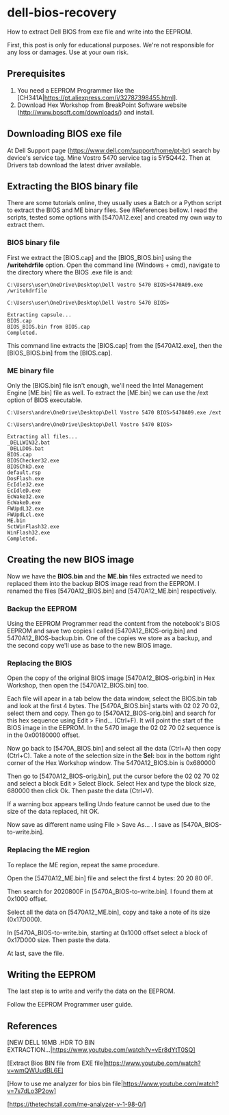 # dell-bios-recovery
How to extract Dell BIOS from exe file and write into the EEPROM.

First, this post is only for educational purposes. We're not responsible for any loss or damages. Use at your own risk. 

## Prerequisites
1. You need a EEPROM Programmer like the [CH341A|https://pt.aliexpress.com/i/32787398455.html].
2. Download Hex Workshop from BreakPoint Software website (http://www.bpsoft.com/downloads/) and install.

## Downloading BIOS exe file
At Dell Support page (https://www.dell.com/support/home/pt-br) search by device's service tag. Mine Vostro 5470 service tag is 5Y5Q442. Then at Drivers tab download the latest driver available.

## Extracting the BIOS binary file
There are some tutorials online, they usually uses a Batch or a Python script to extract the BIOS and ME binary files. See #References bellow. I read the scripts, tested some options with [5470A12.exe] and created my own way to extract them.

### BIOS binary file
First we extract the [BIOS.cap] and the [BIOS_BIOS.bin] using the **/writehdrfile** option. Open the command line (Windows + cmd), navigate to the directory where the BIOS .exe file is and:

```
C:\Users\user\OneDrive\Desktop\Dell Vostro 5470 BIOS>5470A09.exe /writehdrfile

C:\Users\user\OneDrive\Desktop\Dell Vostro 5470 BIOS>

Extracting capsule...
BIOS.cap
BIOS_BIOS.bin from BIOS.cap
Completed.
```
This command line extracts the [BIOS.cap] from the [5470A12.exe], then the [BIOS_BIOS.bin] from the [BIOS.cap].

### ME binary file
Only the [BIOS.bin] file isn't enough, we'll need the Intel Management Engine [ME.bin] file as well. To extract the [ME.bin] we can use the /ext option of BIOS executable.

```
C:\Users\andre\OneDrive\Desktop\Dell Vostro 5470 BIOS>5470A09.exe /ext

C:\Users\andre\OneDrive\Desktop\Dell Vostro 5470 BIOS>

Extracting all files...
_DELLWIN32.bat
_DELLDOS.bat
BIOS.cap
BIOSChecker32.exe
BIOSChkD.exe
default.rsp
DosFlash.exe
EcIdle32.exe
EcIdleD.exe
EcWake32.exe
EcWakeD.exe
FWUpdL32.exe
FWUpdLcl.exe
ME.bin
SctWinFlash32.exe
WinFlash32.exe
Completed.
```

## Creating the new BIOS image
Now we have the **BIOS.bin** and the **ME.bin** files extracted we need to replaced them into the backup BIOS image read from the EEPROM.
I renamed the files [5470A12_BIOS.bin] and [5470A12_ME.bin] respectively.

### Backup the EEPROM
Using the EEPROM Programmer read the content from the notebook's BIOS EEPROM and save two copies I called [5470A12_BIOS-orig.bin] and 5470A12_BIOS-backup.bin. One of the copies we store as a backup, and the second copy we'll use as base to the new BIOS image.

### Replacing the BIOS
Open the copy of the original BIOS image [5470A12_BIOS-orig.bin] in Hex Workshop, then open the [5470A12_BIOS.bin] too.

Each file will apear in a tab below the data window, select the BIOS.bin tab and look at the first 4 bytes.
The [5470A_BIOS.bin] starts with 02 02 70 02, select them and copy.
Then go to [5470A12_BIOS-orig.bin] and search for this hex sequence using Edit > Find... (Ctrl+F). It will point the start of the BIOS image in the EEPROM. In the 5470 image the 02 02 70 02 sequence is in the 0x00180000 offset.

Now go back to [5470A_BIOS.bin] and select all the data (Ctrl+A) then copy (Ctrl+C).
Take a note of the selection size in the **Sel:** box in the bottom right corner of the Hex Workshop window.
The 5470A12_BIOS.bin is 0x680000

Then go to [5470A12_BIOS-orig.bin], put the cursor before the 02 02 70 02 and select a block Edit > Select Block. Select Hex and type the block size, 680000 then click Ok. Then paste the data (Ctrl+V).

If a warning box appears telling Undo feature cannot be used due to the size of the data replaced, hit OK.

Now save as different name using File > Save As... . I save as [5470A_BIOS-to-write.bin].

### Replacing the ME region
To replace the ME region, repeat the same procedure.

Open the [5470A12_ME.bin] file and select the first 4 bytes: 20 20 80 0F.

Then search for 2020800F in [5470A_BIOS-to-write.bin]. I found them at 0x1000 offset.

Select all the data on [5470A12_ME.bin], copy and take a note of its size (0x17D000).

In [5470A_BIOS-to-write.bin, starting at 0x1000 offset select a block of 0x17D000 size. Then paste the data.

At last, save the file.

## Writing the EEPROM
The last step is to write and verify the data on the EEPROM.

Follow the EEPROM Programmer user guide.

## References
[NEW DELL 16MB .HDR TO BIN EXTRACTION...|https://www.youtube.com/watch?v=vEr8dYtT0SQ]

[Extract Bios BIN file from EXE file|https://www.youtube.com/watch?v=wmQWUudBL6E]

[How to use me analyzer for bios bin file|https://www.youtube.com/watch?v=7s7dLo3P2ow]

[https://thetechstall.com/me-analyzer-v-1-98-0/]
